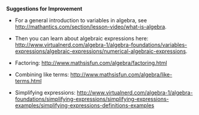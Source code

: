 **Suggestions for Improvement**

* For a general introduction to variables in algebra, see http://mathantics.com/section/lesson-video/what-is-algebra. 

* Then you can learn about algebraic expressions here: http://www.virtualnerd.com/algebra-1/algebra-foundations/variables-expressions/algebraic-expressions/numerical-algebraic-expressions. 

* Factoring: http://www.mathsisfun.com/algebra/factoring.html

* Combining like terms: http://www.mathsisfun.com/algebra/like-terms.html 

* Simplifying expressions: http://www.virtualnerd.com/algebra-1/algebra-foundations/simplifying-expressions/simplifying-expressions-examples/simplifying-expressions-definitions-examples
